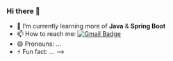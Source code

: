 ### Hi there 👋

- 🌱 I’m currently learning more of **Java** & **Spring Boot**
- 📫 How to reach me: [![Gmail Badge](https://img.shields.io/badge/-Gmail-c14438?style=flat-square&logo=Gmail&logoColor=white&link=mailto:seu_email)](mailto:seu_email)
- 😄 Pronouns: ...
- ⚡ Fun fact: ...
-->
